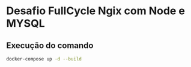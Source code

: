 # Desafio FullCycle Ngix com Node e MYSQL



## Execução do comando

```bash
docker-compose up -d --build
```
